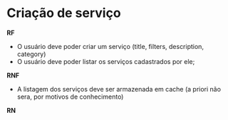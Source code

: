 # Criação de serviço

**RF**

- O usuário deve poder criar um serviço (title, filters, description, category)
- O usuário deve poder listar os serviços cadastrados por ele;

**RNF**

- A listagem dos serviços deve ser armazenada em cache (a priori não sera, por motivos de conhecimento)

**RN**

